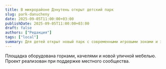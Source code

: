 ```yaml
---
title: В микрорайоне Дэнутень открыт детский парк
slug: park-danucheny
date: 2025-09-05T11:00:00+03:00
publishDate: 2025-09-05T11:00:00+03:00
draft: false
authors: ["Редакция"]
tags: ["local"]
summary: Для детей открыт новый парк с современными игровыми зонами и зелёными насаждениями.
---
```


Площадка оборудована горками, качелями и новой уличной мебелью. Проект реализован при поддержке местного сообщества.

